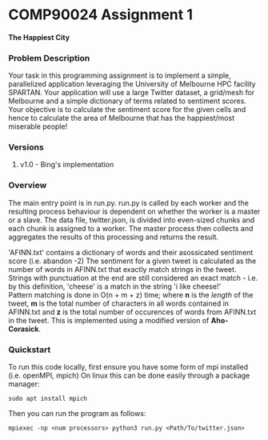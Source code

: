 # COMP90024 Assignment 1

#### The Happiest City

### Problem Description

Your task in this programming assignment is to implement a simple, parallelized application leveraging the
University of Melbourne HPC facility SPARTAN. Your application will use a large Twitter dataset, a grid/mesh for
Melbourne and a simple dictionary of terms related to sentiment scores. Your objective is to calculate the sentiment
score for the given cells and hence to calculate the area of Melbourne that has the happiest/most miserable people!

### Versions

1. v1.0 - Bing's implementation

### Overview

The main entry point is in run.py.
run.py is called by each worker and the resulting process behaviour is dependent on whether the worker is a master or a slave.
The data file, twitter.json, is divided into even-sized chunks and each chunk is assigned to a worker.
The master process then collects and aggregates the results of this processing and returns the result.

'AFINN.txt' contains a dictionary of words and their asossicated sentiment score (i.e. abandon -2)
The sentiment for a given tweet is calculated as the number of words in AFINN.txt that exactly match strings in the tweet.
Strings with punctuation at the end are still considered an exact match - i.e. by this definition, 'cheese' is a match in the string 'i like cheese!'  
Pattern matching is done in O(n + m + z) time; where **n** is the _length_ of the tweet, **m** is the total number of characters in all words contained in AFINN.txt and **z** is the total number of occurences of words from AFINN.txt in the tweet. This is implemented using a modified version of **Aho-Corasick**.


### Quickstart

To run this code locally, first ensure you have some form of mpi installed (i.e. openMPI, mpich)
On linux this can be done easily through a package manager:

`sudo apt install mpich`

Then you can run the program as follows:

`mpiexec -np <num processors> python3 run.py <Path/To/twitter.json> `
